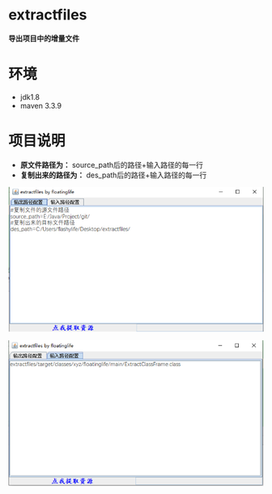 # extractfiles
**导出项目中的增量文件**

# 环境 #
- jdk1.8
- maven 3.3.9

# 项目说明 
- **原文件路径为：**
source_path后的路径+输入路径的每一行
- **复制出来的路径为：**
des_path后的路径+输入路径的每一行

![](https://github.com/flashylife/extractfiles/blob/248c137835f5e7983638ce2c3c7193cda66bc892/img/readme/output.PNG)

![](https://github.com/flashylife/extractfiles/blob/248c137835f5e7983638ce2c3c7193cda66bc892/img/readme/input.PNG)

